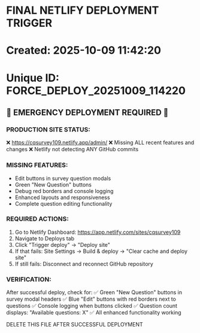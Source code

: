 # FINAL NETLIFY DEPLOYMENT TRIGGER
# Created: 2025-10-09 11:42:20
# Unique ID: FORCE_DEPLOY_20251009_114220

## 🚨 EMERGENCY DEPLOYMENT REQUIRED 🚨

### PRODUCTION SITE STATUS:
❌ https://cqsurvey109.netlify.app/admin/
❌ Missing ALL recent features and changes
❌ Netlify not detecting ANY GitHub commits

### MISSING FEATURES:
- Edit buttons in survey question modals
- Green "New Question" buttons
- Debug red borders and console logging
- Enhanced layouts and responsiveness
- Complete question editing functionality

### REQUIRED ACTIONS:
1. Go to Netlify Dashboard: https://app.netlify.com/sites/cqsurvey109
2. Navigate to Deploys tab
3. Click "Trigger deploy" → "Deploy site"
4. If that fails: Site Settings → Build & deploy → "Clear cache and deploy site"
5. If still fails: Disconnect and reconnect GitHub repository

### VERIFICATION:
After successful deploy, check for:
✅ Green "New Question" buttons in survey modal headers
✅ Blue "Edit" buttons with red borders next to questions
✅ Console logging when buttons clicked
✅ Question count displays: "Available questions: X"
✅ All enhanced functionality working

DELETE THIS FILE AFTER SUCCESSFUL DEPLOYMENT
